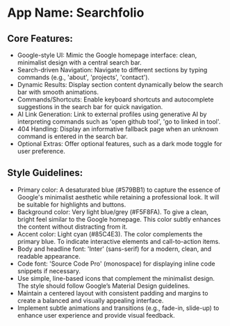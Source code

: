 # **App Name**: Searchfolio

## Core Features:

- Google-style UI: Mimic the Google homepage interface: clean, minimalist design with a central search bar.
- Search-driven Navigation: Navigate to different sections by typing commands (e.g., 'about', 'projects', 'contact').
- Dynamic Results: Display section content dynamically below the search bar with smooth animations.
- Commands/Shortcuts: Enable keyboard shortcuts and autocomplete suggestions in the search bar for quick navigation.
- AI Link Generation: Link to external profiles using generative AI by interpreting commands such as 'open github tool', 'go to linked in tool'.
- 404 Handling: Display an informative fallback page when an unknown command is entered in the search bar.
- Optional Extras: Offer optional features, such as a dark mode toggle for user preference.

## Style Guidelines:

- Primary color: A desaturated blue (#579BB1) to capture the essence of Google's minimalist aesthetic while retaining a professional look. It will be suitable for highlights and buttons.
- Background color: Very light blue/grey (#F5F8FA). To give a clean, bright feel similar to the Google homepage. This color subtly enhances the content without distracting from it.
- Accent color: Light cyan (#85C4E3). The color complements the primary blue. To indicate interactive elements and call-to-action items.
- Body and headline font: 'Inter' (sans-serif) for a modern, clean, and readable appearance.
- Code font: 'Source Code Pro' (monospace) for displaying inline code snippets if necessary.
- Use simple, line-based icons that complement the minimalist design. The style should follow Google’s Material Design guidelines.
- Maintain a centered layout with consistent padding and margins to create a balanced and visually appealing interface.
- Implement subtle animations and transitions (e.g., fade-in, slide-up) to enhance user experience and provide visual feedback.